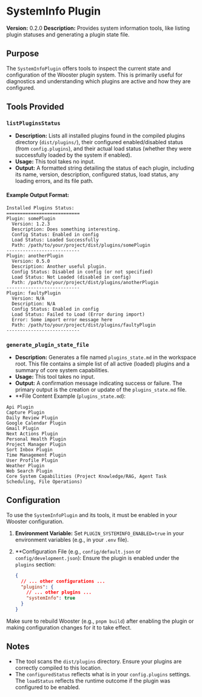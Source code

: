 # SystemInfo Plugin

**Version:** 0.2.0
**Description:** Provides system information tools, like listing plugin statuses and generating a plugin state file.

## Purpose

The `SystemInfoPlugin` offers tools to inspect the current state and configuration of the Wooster plugin system. This is primarily useful for diagnostics and understanding which plugins are active and how they are configured.

## Tools Provided

### `listPluginsStatus`

-   **Description:** Lists all installed plugins found in the compiled plugins directory (`dist/plugins/`), their configured enabled/disabled status (from `config.plugins`), and their actual load status (whether they were successfully loaded by the system if enabled).
-   **Usage:** This tool takes no input.
-   **Output:** A formatted string detailing the status of each plugin, including its name, version, description, configured status, load status, any loading errors, and its file path.

#### Example Output Format:

```
Installed Plugins Status:
===========================
Plugin: somePlugin
  Version: 1.2.3
  Description: Does something interesting.
  Config Status: Enabled in config
  Load Status: Loaded Successfully
  Path: /path/to/your/project/dist/plugins/somePlugin
---------------------------
Plugin: anotherPlugin
  Version: 0.5.0
  Description: Another useful plugin.
  Config Status: Disabled in config (or not specified)
  Load Status: Not Loaded (disabled in config)
  Path: /path/to/your/project/dist/plugins/anotherPlugin
---------------------------
Plugin: faultyPlugin
  Version: N/A
  Description: N/A
  Config Status: Enabled in config
  Load Status: Failed to Load (Error during import)
  Error: Some import error message here
  Path: /path/to/your/project/dist/plugins/faultyPlugin
---------------------------
```

### `generate_plugin_state_file`

-   **Description:** Generates a file named `plugins_state.md` in the workspace root. This file contains a simple list of all active (loaded) plugins and a summary of core system capabilities.
-   **Usage:** This tool takes no input.
-   **Output:** A confirmation message indicating success or failure. The primary output is the creation or update of the `plugins_state.md` file.
-   **File Content Example (`plugins_state.md`):

```
Api Plugin
Capture Plugin
Daily Review Plugin
Google Calendar Plugin
Gmail Plugin
Next Actions Plugin
Personal Health Plugin
Project Manager Plugin
Sort Inbox Plugin
Time Management Plugin
User Profile Plugin
Weather Plugin
Web Search Plugin
Core System Capabilities (Project Knowledge/RAG, Agent Task Scheduling, File Operations)
```

## Configuration

To use the `SystemInfoPlugin` and its tools, it must be enabled in your Wooster configuration.

1.  **Environment Variable:**
    Set `PLUGIN_SYSTEMINFO_ENABLED=true` in your environment variables (e.g., in your `.env` file).

2.  **Configuration File (e.g., `config/default.json` or `config/development.json`):
    Ensure the plugin is enabled under the `plugins` section:
    ```json
    {
      // ... other configurations ...
      "plugins": {
        // ... other plugins ...
        "systemInfo": true
      }
    }
    ```

Make sure to rebuild Wooster (e.g., `pnpm build`) after enabling the plugin or making configuration changes for it to take effect.

## Notes

- The tool scans the `dist/plugins` directory. Ensure your plugins are correctly compiled to this location.
- The `configuredStatus` reflects what is in your `config.plugins` settings. The `loadStatus` reflects the runtime outcome if the plugin was configured to be enabled. 